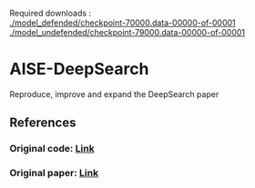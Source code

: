 Required downloads :  
[./model_defended/checkpoint-70000.data-00000-of-00001](https://drive.google.com/file/d/1_crLK5swgDPa-hU55ZcfwBeNjToPD3Me/view?usp=sharing)  
[./model_undefended/checkpoint-79000.data-00000-of-00001](https://drive.google.com/file/d/172Vy4Hcv0cAMulRal_xL6Ubb55ap7jxG/view?usp=sharing)
# AISE-DeepSearch
Reproduce, improve and expand the DeepSearch paper
## References
### Original code: [Link](https://github.com/Practical-Formal-Methods/DeepSearch)
### Original paper: [Link](https://arxiv.org/pdf/1910.06296.pdf)
